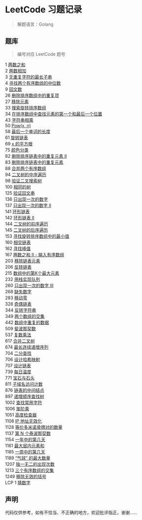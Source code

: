 # LeetCode 习题记录
> 解题语言：Golang


## 题库
> 编号对应 LeetCode 题号

1 [两数之和](./QuestionBank/1.go)  
2 [两数相加](./QuestionBank/2.go)  
3 [无重复字符的最长子串](./QuestionBank/3.go)  
4 [寻找两个有序数组的中位数](./QuestionBank/4.go)  
9 [回文数](./QuestionBank/9.go)  
26 [删除排序数组中的重复项](./QuestionBank/28.go)  
27 [移除元素](./QuestionBank/27.go)  
33 [搜索旋转排序数组](./QuestionBank/33.go)  
34 [在排序数组中查找元素的第一个和最后一个位置](./QuestionBank/34.go)  
43 [字符串相乘](./QuestionBank/43.go)  
50 [Pow(x, n)](./QuestionBank/50.go)  
58 [最后一个单词的长度](./QuestionBank/58.go)  
61 [旋转链表](./QuestionBank/61.go)  
69 [x 的平方根](./QuestionBank/69.go)  
75 [颜色分类](./QuestionBank/75.go)  
82 [删除排序链表中的重复元素 II](./QuestionBank/82.go)  
83 [删除排序链表中的重复元素](./QuestionBank/83.go)  
88 [合并两个有序数组](./QuestionBank/88.go)  
94 [二叉树的中序遍历](./QuestionBank/94.go)  
98 [验证二叉搜索树](./QuestionBank/98.go)  
100 [相同的树](./QuestionBank/100.go)  
125 [验证回文串](./QuestionBank/125.go)  
136 [只出现一次的数字](./QuestionBank/136.go)  
137 [只出现一次的数字 II](./QuestionBank/137.go)  
141 [环形链表](./QuestionBank/141.go)  
142 [环形链表 II](./QuestionBank/142.go)  
144 [二叉树的前序遍历](./QuestionBank/144.go)  
145 [二叉树的后序遍历](./QuestionBank/145.go)  
153 [寻找旋转排序数组中的最小值](./QuestionBank/153.go)  
160 [相交链表](./QuestionBank/160.go)  
162 [寻找峰值](./QuestionBank/162.go)  
167 [两数之和 II - 输入有序数组](./QuestionBank/167.go)  
203 [移除链表元素](./QuestionBank/203.go)  
206 [反转链表](./QuestionBank/206.go)  
215 [数组中的第K个最大元素](./QuestionBank/215.go)  
232 [用栈实现队列](./QuestionBank/232.go)  
260 [只出现一次的数字 III](./QuestionBank/260.go)  
268 [缺失数字](./QuestionBank/268.go)  
283 [移动零](./QuestionBank/283.go)  
328 [奇偶链表](./QuestionBank/328.go)  
344 [反转字符串](./QuestionBank/344.go)  
349 [两个数组的交集](./QuestionBank/349.go)  
442 [数组中重复的数据](./QuestionBank/442.go)  
509 [斐波那契数](./QuestionBank/509.go)  
537 [复数乘法](./QuestionBank/537.go)  
617 [合并二叉树](./QuestionBank/617.go)  
674 [最长连续递增序列](./QuestionBank/674.go)  
704 [二分查找](./QuestionBank/704.go)  
706 [设计哈希映射](./QuestionBank/706.go)  
707 [设计链表](./QuestionBank/707.go)  
739 [每日温度](./QuestionBank/739.go)  
771 [宝石与石头](./QuestionBank/771.go)  
811 [子域名访问计数](./QuestionBank/811.go)  
876 [链表的中间结点](./QuestionBank/876.go)  
897 [递增顺序查找树](./QuestionBank/897.go)  
1002 [查找常用字符](./QuestionBank/1002.go)  
1006 [笨阶乘](./QuestionBank/1006.go)  
1051 [高度检查器](./QuestionBank/1051.go)  
1108 [IP 地址无效化](./QuestionBank/1108.go)  
1128 [等价多米诺骨牌对的数量](./QuestionBank/1128.go)  
1137 [第 N 个泰波那契数](./QuestionBank/1137.go)  
1154 [一年中的第几天](./QuestionBank/1154.go)  
1161 [最大层内元素和](./QuestionBank/1161.go)  
1185 [一周中的第几天](./QuestionBank/1185.go)  
1189 [“气球” 的最大数量](./QuestionBank/1189.go)  
1207 [独一无二的出现次数](./QuestionBank/1207.go)  
1213 [三个有序数组的交集](./QuestionBank/1213.go)  
1249 [移除无效的括号](./QuestionBank/1249.go)  
LCP 1 [猜数字](./QuestionBank/LCP1.go)  

## 声明
代码仅供参考，如有不恰当、不正确的地方，欢迎批评指正，谢谢……
